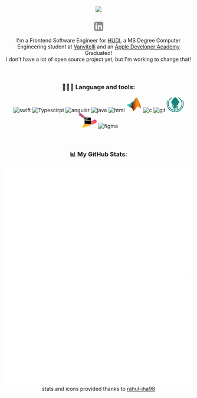 <div width="100%" align="center">
<h1 align="center">
    <img src="https://readme-typing-svg.herokuapp.com?font=&duration=4000&color=E9392B&center=true&vCenter=true&lines=Hi%2C+I'm+Francesco!;Welcome+to+my+GitHub+Profile!">
</h1>
<a href='https://www.linkedin.com/in/francescodangelo95'> <img align="center" src="icons/linkedin.svg" height="25px"/></a>
</div>
<br>
<div width="100%" align="center">
I'm a Frontend Software Engineer for <a href='https://humandataincome.com/'>HUDI</a>, a MS Degree Computer Engineering student at <a href='https://www.unicampania.it'>Vanvitelli</a> and an <a href='https://www.developeracademy.unina.it'>Apple Developer Academy</a> Graduated!
<br>I don't have a lot of open source project yet, but I'm working to change that!
</div>
<br>
<br>


<div width="100%" align="center">
<h3>🧑🏻‍💻 Language and tools:</h3>
<img align="" src="https://raw.githubusercontent.com/rahul-jha98/github_readme_icons/main/language_and_tools/square/swift/swift.svg" alt="swift" height="42px"/>
<img align="" height ="42px" src="https://raw.githubusercontent.com/rahul-jha98/github_readme_icons/main/language_and_tools/square/typescript/typescript.svg" alt="Typescirpt"/>
<img align="" src="https://raw.githubusercontent.com/rahul-jha98/github_readme_icons/main/language_and_tools/square/angular/angular.svg" alt="angular" height="42px"/>
 <img align="" src="https://raw.githubusercontent.com/rahul-jha98/github_readme_icons/main/language_and_tools/square/java/java.svg" alt="java" height="42px"/>
<img align="" src="https://raw.githubusercontent.com/rahul-jha98/github_readme_icons/main/language_and_tools/square/html/html.svg" alt="html" height="42px"/>
<img align="" src="icons/matlab.svg" height="42px"/>
<img align="" src="https://raw.githubusercontent.com/rahul-jha98/github_readme_icons/main/language_and_tools/square/c/c.svg" alt="c" height="42px"/>
<img align="" src="https://raw.githubusercontent.com/rahul-jha98/github_readme_icons/main/language_and_tools/square/git-scm/git-scm.svg" alt="git" height="42px"/>
<img align="" src="icons/gitkraken.svg" height="40px"/>
<img align="" src="icons/jetbrains.svg" height="40px"/>
<img align="" src="https://raw.githubusercontent.com/rahul-jha98/github_readme_icons/main/language_and_tools/square/figma/figma.svg" alt="figma" height='42px'/>
</div>
<br> <br>



<div width="100%" align="center">
<h3>📊 My GitHub Stats:</h3>
<a href='https://github.com/leobartowski/leobartowski'>
<img src="https://raw.githubusercontent.com/leobartowski/github-stats-transparent/output/generated/overview.svg"></img>
<img src="https://raw.githubusercontent.com/leobartowski/github-stats-transparent/output/generated/languages.svg"></img>
</a>
<br>
stats and icons provided thanks to <a href='https://github.com/rahul-jha98'>rahul-jha98</a>
</div>
<br>
